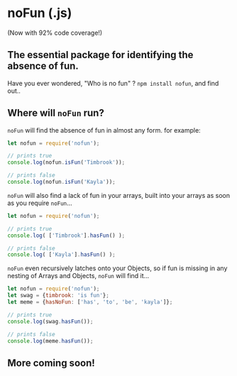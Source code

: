 # noFun (.js)

(Now with 92% code coverage!)

## The essential package for identifying the absence of fun.

Have you ever wondered, "Who is no fun" ? `npm install nofun`, and find out..

## Where will `noFun` run?

`noFun` will find the absence of fun in almost any form. for example:

```javascript
let nofun = require('nofun');

// prints true
console.log(nofun.isFun('Timbrook'));

// prints false
console.log(nofun.isFun('Kayla'));
```

`noFun` will also find a lack of fun in your arrays, built into your arrays as soon as you require `noFun`...

```javascript
let nofun = require('nofun');

// prints true
console.log( ['Timbrook'].hasFun() );

// prints false
console.log( ['Kayla'].hasFun() );

```

`noFun` even recursively latches onto your Objects, so if fun is missing in any nesting of Arrays and Objects, `noFun` will find it...

```javascript
let nofun = require('nofun');
let swag = {timbrook: 'is fun'};
let meme = {hasNoFun: ['has', 'to', 'be', 'kayla']};

// prints true
console.log(swag.hasFun());

// prints false
console.log(meme.hasFun());
```

## More coming soon!
